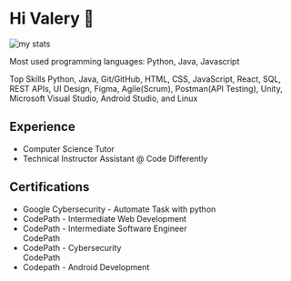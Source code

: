 # Hi Valery 👋

<img alt="my stats" src="https://github-readme-stats.vercel.app/api?username=Vlouis22&theme=react"/>

Most used programming languages: Python, Java, Javascript

Top Skills
Python, Java, Git/GitHub, HTML, CSS, JavaScript, React, SQL, REST APIs, UI Design, Figma, Agile(Scrum), Postman(API Testing), Unity, Microsoft Visual Studio, Android Studio, and Linux

<h2>Experience</h2>
<ul>
<li>Computer Science Tutor</li>
<li>Technical Instructor Assistant @ Code Differently</li>
</ul>

<h2>Certifications</h2>
<ul>
<li>Google Cybersecurity - Automate Task with python</li>
<li>CodePath - Intermediate Web Development</li>
<li>CodePath - Intermediate Software Engineer</li>CodePath
<li>CodePath - Cybersecurity</li>CodePath
<li>Codepath - Android Development</li>
</ul>

